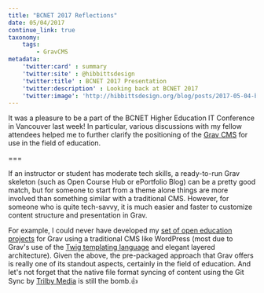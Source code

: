 ```yaml
---
title: "BCNET 2017 Reflections"
date: 05/04/2017
continue_link: true
taxonomy:
    tags:
        - GravCMS
metadata:
    'twitter:card' : summary
    'twitter:site' : @hibbittsdesign
    'twitter:title' : BCNET 2017 Presentation
    'twitter:description' : Looking back at BCNET 2017
    'twitter:image': 'http://hibbittsdesign.org/blog/posts/2017-05-04-bcnet-2017-reflections/hc.jpg'
---
```


It was a pleasure to be a part of the BCNET Higher Education IT Conference in Vancouver last week! In particular, various discussions with my fellow attendees helped me to further clarify the positioning of the [Grav CMS](http://getgrav.org) for use in the field of education.

===

If an instructor or student has moderate tech skills, a ready-to-run Grav skeleton (such as Open Course Hub or ePortfolio Blog) can be a pretty good match, but for someone to start from a theme alone things are more involved than something similar with a traditional CMS. However, for someone who is quite tech-savvy, it is much easier and faster to customize content structure and presentation in Grav.

For example, I could never have developed my [set of open education projects](http://learn.hibbittsdesign.org/) for Grav using a traditional CMS like WordPress (most due to Grav's use of the [Twig templating language](https://twig.sensiolabs.org/) and elegant layered architecture). Given the above, the pre-packaged approach that Grav offers is really one of its standout aspects, certainly in the field of education. And let's not forget that the native file format syncing of content using the Git Sync by [Trilby Media](https://trilby.media/) is still the bomb.👍
